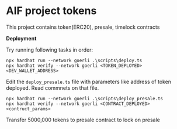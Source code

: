 # AIF project tokens

This project contains token(ERC20), presale, timelock contracts

**Deployment**

Try running following tasks in order:

```shell
npx hardhat run --network goerli .\scripts\deploy.ts
npx hardhat verify --network goerli <TOKEN_DEPLOYED> <DEV_WALLET_ADDRESS>
```

Edit the `deploy_presale.ts` file with parameters like address of token deployed. Read commnets on that file.

```shell
npx hardhat run --network goerli .\scripts\deploy_presale.ts
npx hardhat verify --network goerli <CONTRACT_DEPLOYED> <contruct_params>
```

Transfer 5000,000 tokens to presale contract to lock on presale
